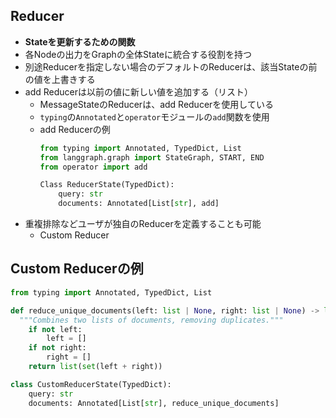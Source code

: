 ## Reducer
- **Stateを更新するための関数**
- 各Nodeの出力をGraphの全体Stateに統合する役割を持つ
- 別途Reducerを指定しない場合のデフォルトのReducerは、該当Stateの前の値を上書きする
- add Reducerは以前の値に新しい値を追加する（リスト）
  - MessageStateのReducerは、add Reducerを使用している
  - `typing`の`Annotated`と`operator`モジュールの`add`関数を使用  
  - add Reducerの例  
    ```python
    from typing import Annotated, TypedDict, List
    from langgraph.graph import StateGraph, START, END
    from operator import add

    Class ReducerState(TypedDict):
        query: str
        documents: Annotated[List[str], add]
    ```
- 重複排除などユーザが独自のReducerを定義することも可能
  - Custom Reducer

## Custom Reducerの例
```python
from typing import Annotated, TypedDict, List

def reduce_unique_documents(left: list | None, right: list | None) -> list:
  """Combines two lists of documents, removing duplicates."""
    if not left:
        left = []
    if not right:
        right = []
    return list(set(left + right))

class CustomReducerState(TypedDict):
    query: str
    documents: Annotated[List[str], reduce_unique_documents]
```